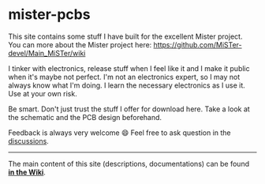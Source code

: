# mister-pcbs

This site contains some stuff I have built for the excellent Mister project. You can more about the Mister project here: https://github.com/MiSTer-devel/Main_MiSTer/wiki

I tinker with electronics, release stuff when I feel like it and I make it public when it's maybe not perfect. I'm not an electronics expert, so I may not always know what I'm doing. I learn the necessary electronics as I use it. Use at your own risk.

Be smart. Don't just trust the stuff I offer for download here. Take a look at the schematic and the PCB design beforehand. 

Feedback is always very welcome :smile: Feel free to ask question in the [discussions](https://github.com/bzeiss/mister-pcbs/discussions).

***

The main content of this site (descriptions, documentations) can be found **[in the Wiki](https://github.com/bzeiss/mister-pcbs/wiki)**.
